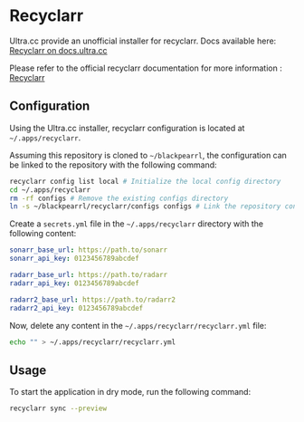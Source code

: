 # Recyclarr

Ultra.cc provide an unofficial installer for recyclarr.
Docs available here: [Recyclarr on docs.ultra.cc](https://docs.ultra.cc/books/unofficial-application-installers/page/recyclarr)

Please refer to the official recyclarr documentation for more information : [Recyclarr](https://recyclarr.dev)

## Configuration

Using the Ultra.cc installer, recyclarr configuration is located at `~/.apps/recyclarr`.

Assuming this repository is cloned to `~/blackpearrl`, the configuration can be linked to the repository with the following command:

```bash
recyclarr config list local # Initialize the local config directory
cd ~/.apps/recyclarr
rm -rf configs # Remove the existing configs directory
ln -s ~/blackpearrl/recyclarr/configs configs # Link the repository configs directory
```

Create a `secrets.yml` file in the `~/.apps/recyclarr` directory with the following content:

```yaml
sonarr_base_url: https://path.to/sonarr
sonarr_api_key: 0123456789abcdef

radarr_base_url: https://path.to/radarr
radarr_api_key: 0123456789abcdef

radarr2_base_url: https://path.to/radarr2
radarr2_api_key: 0123456789abcdef
```

Now, delete any content in the `~/.apps/recyclarr/recyclarr.yml` file:

```bash
echo "" > ~/.apps/recyclarr/recyclarr.yml
```

## Usage

To start the application in dry mode, run the following command:

```bash
recyclarr sync --preview
```
